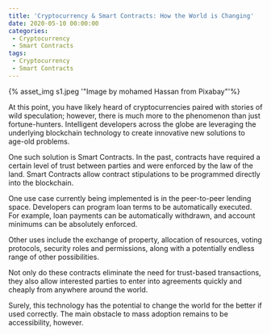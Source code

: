 ```yaml
---
title: 'Cryptocurrency & Smart Contracts: How the World is Changing'
date: 2020-05-10 00:00:00
categories:
 - Cryptocurrency
 - Smart Contracts
tags:
 - Cryptocurrency
 - Smart Contracts
---
```


{% asset_img s1.jpeg '"Image by mohamed Hassan from Pixabay"'%}

At this point, you have likely heard of cryptocurrencies paired with stories of wild speculation; however, there is much more to the phenomenon than just fortune-hunters. Intelligent developers across the globe are leveraging the underlying blockchain technology to create innovative new solutions to age-old problems.

One such solution is Smart Contracts. In the past, contracts have required a certain level of trust between parties and were enforced by the law of the land. Smart Contracts allow contract stipulations to be programmed directly into the blockchain.

One use case currently being implemented is in the peer-to-peer lending space. Developers can program loan terms to be automatically executed. For example, loan payments can be automatically withdrawn, and account minimums can be absolutely enforced.

Other uses include the exchange of property, allocation of resources, voting protocols, security roles and permissions, along with a potentially endless range of other possibilities.

Not only do these contracts eliminate the need for trust-based transactions, they also allow interested parties to enter into agreements quickly and cheaply from anywhere around the world.

Surely, this technology has the potential to change the world for the better if used correctly. The main obstacle to mass adoption remains to be accessibility, however.
